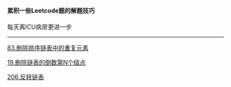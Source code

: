 #### 累积一些Leetcode题的解题技巧

每天离ICU病房更进一步

---

[83.删除排序链表中的重复元素](./notes/83.删除排序链表中的重复元素.md)

[19.删除链表的倒数第N个结点](./notes/19.删除链表的倒数第N个结点.md)

[206.反转链表](./notes/206.反转链表.md)

